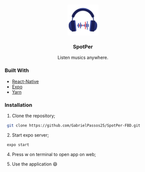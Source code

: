 <br />
<p align="center">
  <a href="https://github.com/GabrielPassos25/PasswordGenerator">
    <img src="assets/logo.png" alt="Logo" width="100" height="100">
  </a>

  <h3 align="center">SpotPer</h3>

  <p align="center">
    Listen musics anywhere.
  </p>
</p>

### Built With

* [React-Native](https://reactnative.dev)
* [Expo](https://expo.io)
* [Yarn](https://yarnpkg.com)

### Installation

1. Clone the repository;
  ```sh
   git clone https://github.com/GabrielPassos25/SpotPer-FBD.git
   ```

2. Start expo server;
  ```sh
   expo start
   ```

4. Press w on terminal to open app on web;

5. Use the application :smile:
